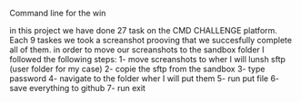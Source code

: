 Command line for the win

in this project we have done 27 task on the CMD CHALLENGE platform. Each 9 taskes we took a screanshot prooving that we succesfully complete all of them.
in order to move our screanshots to the sandbox folder I followed the following steps:
1- move screanshots to wher I will lunsh sftp (user folder for my case)
2- copie the sftp from the sandbox 
3- type password
4- navigate to the folder wher I will put them
5- run put file
6- save everything to github
7- run exit
